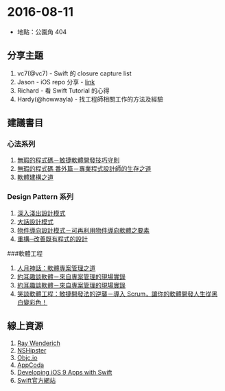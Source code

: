 # 2016-08-11

- 地點：公園角 404

## 分享主題

1. vc7(@vc7) - Swift 的 closure capture list
2. Jason - iOS repo 分享 - [link](https://github.com/dkhamsing/open-source-ios-apps)
3. Richard - 看 Swift Tutorial 的心得
4. Hardy(@howwayla) - 找工程師相關工作的方法及經驗 

## 建議書目
### 心法系列
1. [無瑕的程式碼－敏捷軟體開發技巧守則](http://www.tenlong.com.tw/items/9862017058?item_id=570049)
2. [無瑕的程式碼 番外篇－專業程式設計師的生存之道](http://www.tenlong.com.tw/items/9862017880?item_id=839920)
3. [軟體建構之道](http://www.tenlong.com.tw/items/9866800113?item_id=38884)

### Design Pattern 系列
1. [深入淺出設計模式](http://www.tenlong.com.tw/items/9867794524?item_id=33235)
2. [大話設計模式](http://www.tenlong.com.tw/items/9866761797?item_id=45056)
3. [物件導向設計模式－可再利用物件導向軟體之要素](http://www.tenlong.com.tw/items/9572054112?item_id=997944)
4. [重構─改善既有程式的設計](http://www.tenlong.com.tw/items/9861547533?item_id=45657)

###軟體工程
1. [人月神話：軟體專案管理之道](http://www.tenlong.com.tw/items/9867889185?item_id=20544)
2. [約耳趣談軟體－來自專案管理的現場實錄](http://www.tenlong.com.tw/items/9866348342?item_id=55611)
3. [約耳趣談軟體－來自專案管理的現場實錄](http://www.tenlong.com.tw/items/9866348342?item_id=55611)
4. [笑談軟體工程：敏捷開發法的逆襲－導入 Scrum，讓你的軟體開發人生從黑白變彩色！](http://www.tenlong.com.tw/items/9866072959?item_id=456838)


## 線上資源
1. [Ray Wenderich](https://www.raywenderlich.com/)
2. [NSHipster](http://nshipster.com/)
3. [Objc.io](https://www.objc.io/)
4. [AppCoda](http://www.appcoda.com/)
5. [Developing iOS 9 Apps with Swift](https://itunes.apple.com/tw/course/developing-ios-9-apps-swift/id1104579961?l=zh)
6. [Swift官方網站](https://swift.org/)
